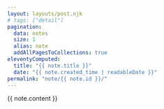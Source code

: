 ```yaml
---
layout: layouts/post.njk
# tags: ["detail"]
pagination:
  data: notes
  size: 1  
  alias: note
  addAllPagesToCollections: true
eleventyComputed:
  title: "{{ note.title }}"
  date: "{{ note.created_time | readableDate }}"
permalink: "note/{{ note.id }}/"
---
```


{{ note.content }}
